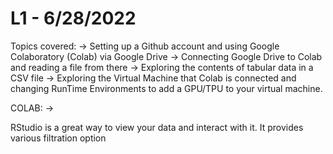 # L1 - 6/28/2022

Topics covered:
-> Setting up a Github account and using Google Colaboratory (Colab) via Google Drive
-> Connecting Google Drive to Colab and reading a file from there
-> Exploring the contents of tabular data in a CSV file
-> Exploring the Virtual Machine that Colab is connected and changing RunTime Environments to add a GPU/TPU to your virtual machine.

COLAB:
-> 


RStudio is a great way to view your data and interact with it. It provides various filtration option
